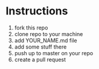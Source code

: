 # Instructions

1. fork this repo
2. clone repo to your machine
3. add YOUR_NAME.md file
4. add some stuff there
5. push up to master on your repo
6. create a pull request
